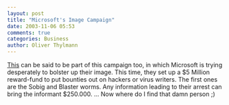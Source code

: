 ```yaml
---
layout: post
title: "Microsoft's Image Campaign"
date: 2003-11-06 05:53
comments: true
categories: Business
author: Oliver Thylmann
---
```



[This](http://www.theregister.co.uk/content/55/33792.html) can be said to be part of this campaign too, in which Microsoft is trying desperately to bolster up their image. This time, they set up a $5 Million reward-fund to put bounties out on hackers or virus writers. The first ones are the Sobig and Blaster worms. Any information leading to their arrest can bring the informant $250.000. ... Now where do I find that damn person ;)


